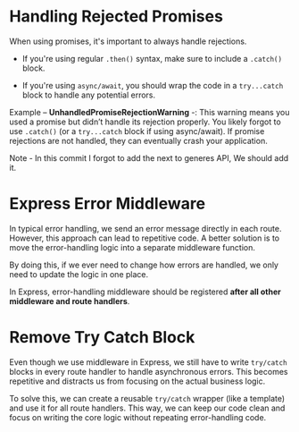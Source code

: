 # Handling Rejected Promises

When using promises, it's important to always handle rejections.

- If you're using regular `.then()` syntax, make sure to include a `.catch()` block.

- If you're using `async/await`, you should wrap the code in a `try...catch` block to handle any potential errors.

Example – **UnhandledPromiseRejectionWarning** -: This warning means you used a promise but didn’t handle its rejection properly. You likely forgot to use `.catch()` (or a `try...catch` block if using async/await). If promise rejections are not handled, they can eventually crash your application.

Note - In this commit I forgot to add the next to generes API, We should add it.

# Express Error Middleware

In typical error handling, we send an error message directly in each route. However, this approach can lead to repetitive code. A better solution is to move the error-handling logic into a separate middleware function.

By doing this, if we ever need to change how errors are handled, we only need to update the logic in one place.

In Express, error-handling middleware should be registered **after all other middleware and route handlers**.

# Remove Try Catch Block

Even though we use middleware in Express, we still have to write `try/catch` blocks in every route handler to handle asynchronous errors. This becomes repetitive and distracts us from focusing on the actual business logic.

To solve this, we can create a reusable `try/catch` wrapper (like a template) and use it for all route handlers. This way, we can keep our code clean and focus on writing the core logic without repeating error-handling code.
